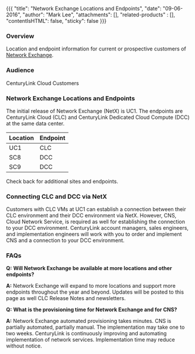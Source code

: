 {{{
  "title": "Network Exchange Locations and Endpoints",
  "date": "09-06-2016",
  "author": "Mark Lee",
  "attachments": [],
  "related-products" : [],
  "contentIsHTML": false,
  "sticky": false
}}}

### Overview

Location and endpoint information for current or prospective customers of [Network Exchange](https://www.ctl.io/network-exchange/).

### Audience

CenturyLink Cloud Customers

### Network Exchange Locations and Endpoints

The initial release of Network Exchange (NetX) is UC1.  The endpoints are CenturyLink Cloud (CLC) and CenturyLink Dedicated Cloud Compute (DCC) at the same data center.

| **Location**   | **Endpoint**   
|---------------------------|--------------------|
|UC1|  CLC
|SC8|  DCC
|SC9|  DCC

Check back for additional sites and endpoints.


### Connecting CLC and DCC via NetX

Customers with CLC VMs at UC1 can establish a connection between their CLC environment and their DCC environment via NetX.  However, CNS, Cloud Network Service, is required as well for establishing the connection to your DCC environment.  CenturyLink account managers, sales engineers, and implementation engineers will work with you to order and implement CNS and a connection to your DCC environment.

### FAQs

**Q:** **Will Network Exchange be available at more locations and other endpoints?**

**A:** Network Exchange will expand to more locations and support more endpoints throughout the year and beyond. Updates will be posted to this page as well CLC Release Notes and newsletters.

**Q:** **What is the provisioning time for Network Exchange and for CNS?**

**A:** Network Exchange automated provisioning takes minutes. CNS is partially automated, partially manual. The implementation may take one to two weeks. CenturyLink is continuously improving and automating implementation of network services.  Implementation time may reduce without notice.
